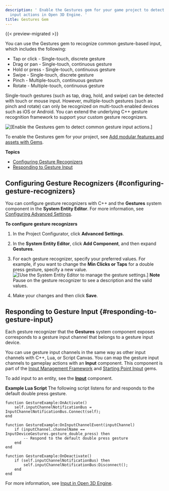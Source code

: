 ```yaml
---
description: ' Enable the Gestures gem for your game project to detect common gesture-based
  input actions in Open 3D Engine. '
title: Gestures Gem
---
```


{{< preview-migrated >}}

You can use the Gestures gem to recognize common gesture\-based input, which includes the following:
+ Tap or click - Single\-touch, discrete gesture
+ Drag or pan - Single\-touch, continuous gesture
+ Hold or press - Single\-touch, continuous gesture
+ Swipe - Single\-touch, discrete gesture
+ Pinch - Multiple\-touch, continuous gesture
+ Rotate - Multiple\-touch, continuous gesture

Single\-touch gestures \(such as tap, drag, hold, and swipe\) can be detected with touch or mouse input\. However, multiple\-touch gestures \(such as pinch and rotate\) can only be recognized on multi\-touch enabled devices such as iOS or Android\. You can extend the underlying C\+\+ gesture recognition framework to support your custom gesture recognizers\.

![\[Enable the Gestures gem to detect common gesture input actions.\]](/images/user-guide/gems/gestures-gem.png)

To enable the Gestures gem for your project, see [Add modular features and assets with Gems](/docs/user-guide/gems)\.

**Topics**
+ [Configuring Gesture Recognizers](#configuring-gesture-recognizers)
+ [Responding to Gesture Input](#responding-to-gesture-input)

## Configuring Gesture Recognizers {#configuring-gesture-recognizers}

You can configure gesture recognizers with C\+\+ and the **Gestures** system component in the **System Entity Editor**\. For more information, see [Configuring Advanced Settings](/docs/userguide/configurator/advanced.md)\.

**To configure gesture recognizers**

1. In the Project Configurator, click **Advanced Settings**\.

1. In the **System Entity Editor**, click **Add Component**, and then expand **Gestures**\.

1. For each gesture recognizer, specify your preferred values\. For example, if you want to change the **Min Clicks or Taps** for a double press gesture, specify a new value\.
![\[Use the System Entity Editor to manage the gesture settings.\]](/images/user-guide/gems/gestures-system-entity-editor-settings.png)
**Note**
Pause on the gesture recognizer to see a description and the valid values\.

1. Make your changes and then click **Save**\.

## Responding to Gesture Input {#responding-to-gesture-input}

Each gesture recognizer that the **Gestures** system component exposes corresponds to a gesture input channel that belongs to a gesture input device\.

You can use gesture input channels in the same way as other input channels with C\+\+, Lua, or Script Canvas\. You can map the gesture input channels to gameplay actions with an **Input** component\. This component is part of the [Input Management Framework](/docs/user-guide/gems/input.md) and [Starting Point Input](/docs/userguide/gems/starting-point-input.md) gems\.

To add input to an entity, see the **[Input](/docs/user-guide/components/reference/gameplay/input/)** component\.

**Example Lua Script**
The following script listens for and responds to the default double press gesture\.

```
function GestureExample:OnActivate()
    self.inputChannelNotificationBus = InputChannelNotificationBus.Connect(self);
end

function GestureExample:OnInputChannelEvent(inputChannel)
    if (inputChannel.channelName == InputDeviceGestures.gesture_double_press) then
        -- Respond to the default double press gesture
    end
end

function GestureExample:OnDeactivate()
    if (self.inputChannelNotificationBus) then
        self.inputChannelNotificationBus:Disconnect();
    end
end
```

For more information, see [Input in Open 3D Engine](/docs/user-guide/interactivity/input/input-intro.md)\.
